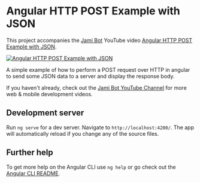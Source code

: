 # Angular HTTP POST Example with JSON

This project accompanies the [Jami Bot](https://jamibot.com) YouTube video [Angular HTTP POST Example with JSON](https://youtu.be/74X18AoZ2Gk).

[![Angular HTTP POST Example with JSON](https://img.youtube.com/vi/74X18AoZ2Gk/0.jpg)](https://youtu.be/74X18AoZ2Gk)

A simple example of how to perform a POST request over HTTP in angular to send some JSON data to a server and display the response body.

If you haven't already, check out the [Jami Bot YouTube Channel](https://youtube.com/c/JamiBot) for more web & mobile development videos.

## Development server

Run `ng serve` for a dev server. Navigate to `http://localhost:4200/`. The app will automatically reload if you change any of the source files.

## Further help

To get more help on the Angular CLI use `ng help` or go check out the [Angular CLI README](https://github.com/angular/angular-cli/blob/master/README.md).
